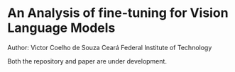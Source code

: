 # An Analysis of fine-tuning for Vision Language Models

Author: Victor Coelho de Souza
Ceará Federal Institute of Technology

Both the repository and paper are under development.
